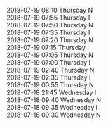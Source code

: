 2018-07-19 08:10 Thursday  N  
2018-07-19 07:55 Thursday  I  
2018-07-19 07:50 Thursday  N  
2018-07-19 07:35 Thursday  I  
2018-07-19 07:20 Thursday  N  
2018-07-19 07:15 Thursday  I  
2018-07-19 07:05 Thursday  N  
2018-07-19 07:00 Thursday  I  
2018-07-19 02:40 Thursday  N  
2018-07-19 02:35 Thursday  I  
2018-07-19 00:55 Thursday  N  
2018-07-18 21:45 Wednesday  I  
2018-07-18 09:40 Wednesday  N  
2018-07-18 09:35 Wednesday  I  
2018-07-18 09:30 Wednesday  N  
